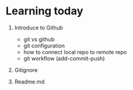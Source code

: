 # Learning today

1. Introduce to Github
    - git vs github
    - git configuration
    - how to connect local repo to remote repo
    - git workflow (add-commit-push)

2. Gitignore
3. Readme.md